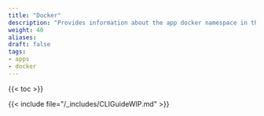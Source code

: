 ```yaml
---
title: "Docker"
description: "Provides information about the app docker namespace in the TrueNAS CLI. Includes command syntax and common commands."
weight: 40
aliases:
draft: false
tags:
- apps
- docker
---
```


{{< toc >}}

{{< include file="/_includes/CLIGuideWIP.md" >}}
